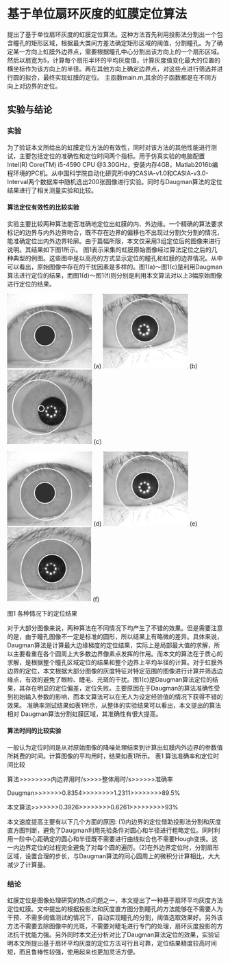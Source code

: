 # 基于单位扇环灰度的虹膜定位算法
提出了基于单位扇环灰度的虹膜定位算法。这种方法首先利用投影法分割出一个包含瞳孔的矩形区域，根据最大类间方差法确定矩形区域的阈值，分割瞳孔。为了确定某一方向上虹膜外边界点，需要根据瞳孔中心分割出该方向上的一个扇形区域。然后以扇宽为5，计算每个扇形半环的平均灰度值，计算灰度值变化最大的位置的横坐标作为该方向上的半径。再在其他方向上确定边界点，对这些点进行筛选并进行圆的拟合，最终实现虹膜的定位。
主函数main.m,其余的子函数都是在不同方向上对边界的定位。

## 实验与结论

### 实验 
为了验证本文所给出的虹膜定位方法的有效性，同时对该方法的其他性能进行测试，主要包括定位的准确性和定位时间两个指标。用于仿真实验的电脑配置Intel(R) Core(TM) i5-4590 CPU @3.30GHz，安装内存4GB，Matlab2016b编程环境的PC机。从中国科学院自动化研究所中的CASIA-v1.0和CASIA-v3.0-Interval两个数据库中随机选出200张图像进行实验。同时与Daugman算法的定位结果进行了相关测量实验和比较。
#### 算法定位有效性的比较实验
实验主要比较两种算法能否准确地定位出虹膜的内、外边缘。一个精确的算法要求标记的边界与内外边界吻合，既不存在边界的偏移也不出现过分割欠分割的情况，能准确定位出内外边界轮廓。由于篇幅所限，本文仅采用3组定位后的图像来进行说明。其结果如下图1所示。
图1表示采集的虹膜原始图像经过算法定位之后的几种典型的例图。这些图中是以高亮的方式显示定位的瞳孔和虹膜的边界情况。从中可以看出，原始图像中存在的干扰因素是多样的。图1(a)～图1(c)是利用Daugman算法进行定位的结果，而图1(d)～图1(f)则分别是利用本文算法对以上3幅原始图像进行定位的结果。
    
![image](https://github.com/1579477793/Iris-location-Algorithm/blob/master/picture/a.bmp)
(a)
![image](https://github.com/1579477793/Iris-location-Algorithm/blob/master/picture/b.bmp)
(b)
![image](https://github.com/1579477793/Iris-location-Algorithm/blob/master/picture/c.bmp)
(c）

![image](https://github.com/1579477793/Iris-location-Algorithm/blob/master/picture/d.bmp)
(d)
![image](https://github.com/1579477793/Iris-location-Algorithm/blob/master/picture/e.bmp)
(e)
![image](https://github.com/1579477793/Iris-location-Algorithm/blob/master/picture/f.bmp)
(f)

图1 各种情况下的定位结果

对于大部分图像来说，两种算法在不同情况下均产生了不错的效果。但是需要注意的是，由于瞳孔图像不一定是标准的圆形，所以结果上有略微的差异。具体来说，Daugman算法是计算最大边缘梯度的定位结果，实际上是局部最大值的求解，所以主要看重在各个圆周上大多数边界像素点发挥的作用。而本文的算法在于质心的求解，是根据整个瞳孔区域定位的结果和整个边界上平均半径的计算。对于虹膜外边界的定位，本文根据大部分图像的灰度特征对特定范围的图像进行计算并筛选边缘点，有效的避免了眼睑、睫毛、光斑的干扰。图1(c)是Daugman算法定位的结果，其存在明显的定位偏差，定位失败。主要原因在于Daugman的算法准确性受到初始输入参数的影响，而本文算法可以在无人为设定经验值的情况下获得不错的效果。
准确率测试结果如表1所示，从整体的实验结果可以看出，本文提出的算法相对 Daugman算法分割虹膜区域，其准确性有很大提高。
#### 算法时间的比较实验
一般认为定位时间是从对原始图像的降噪处理结束到计算出虹膜内外边界的参数值所耗费的时间。计算图像的平均用时，结果如表1所示。
    表1 算法准确率和定位时间比较
    
算法>>>>>>>>内边界用时/s>>>>整体用时/s>>>>>>准确率

Daugman>>>>>>>0.8354>>>>>>>>1.2311>>>>>>>>89.5%

本文算法>>>>>>>0.3926>>>>>>>>0.6261>>>>>>>>>93%

本文速度提高主要有以下几个方面的原因:
    (1)内边界的定位借助投影法分割和灰度直方图判断，避免了Daugman利用先验条件对圆心和半径进行粗略定位。同时利用一阶中心距确定的圆心和半径既不需要进行曲线拟合也不需要Hough变换。这一内边界定位的过程完全避免了对每个圆的遍历。(2)在外边界定位时，分割扇形区域，设置合理的步长，与Daugman算法的同心圆周上的微积分计算相比，大大减少了计算量。

### 结论
虹膜定位是图像处理研究的热点问题之一，本文提出了一种基于扇环平均灰度方法定位虹膜。文中提出的根据投影法和灰度直方图分割瞳孔的方法能够在不需要人为干预、不需多阈值测试的情况下，自动实现瞳孔的分割，阈值选取效果好。另外该方法不需要去除图像中的光斑，不需要对睫毛进行专门的处理，扇环灰度投影的方法抗干扰能力强。另外同时本文还分析对比了Daugman算法定位的效果，实验证明本文所提出基于扇环平均灰度的定位方法可行且可靠，定位结果精度较高时间短，而且鲁棒性较强，使用起来也更加灵活方便。
